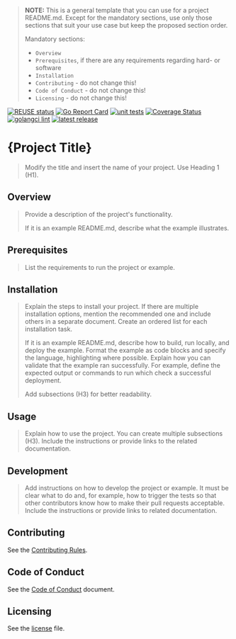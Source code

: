 > **NOTE:** This is a general template that you can use for a project README.md. Except for the mandatory sections, use only those sections that suit your use case but keep the proposed section order.
>
> Mandatory sections: 
> - `Overview`
> - `Prerequisites`, if there are any requirements regarding hard- or software
> - `Installation`
> - `Contributing` - do not change this!
> - `Code of Conduct` - do not change this!
> - `Licensing` - do not change this!
>
[![REUSE status](https://api.reuse.software/badge/github.com/kyma-project/registry-cache)](https://api.reuse.software/info/github.com/kyma-project/registry-cache)
[![Go Report Card](https://goreportcard.com/badge/github.com/kyma-project/registry-cache)](https://goreportcard.com/report/github.com/kyma-project/registry-cache)
[![unit tests](https://badgen.net/github/checks/kyma-project/registry-cache/main/unit-tests)](https://github.com/kyma-project/registry-cache/actions/workflows/unit-tests.yaml)
[![Coverage Status](https://coveralls.io/repos/github/kyma-project/registry-cache/badge.svg?branch=main)](https://coveralls.io/github/kyma-project/registry-cache?branch=main)
[![golangci lint](https://badgen.net/github/checks/kyma-project/registry-cache/main/golangci-lint)](https://github.com/kyma-project/registry-cache/actions/workflows/lint.yaml)
[![latest release](https://badgen.net/github/release/kyma-project/registry-cache)](https://github.com/kyma-project/registry-cache/releases/latest)

# {Project Title}
<!--- mandatory --->
> Modify the title and insert the name of your project. Use Heading 1 (H1).

## Overview
<!--- mandatory section --->

> Provide a description of the project's functionality.
>
> If it is an example README.md, describe what the example illustrates.

## Prerequisites

> List the requirements to run the project or example.

## Installation

> Explain the steps to install your project. If there are multiple installation options, mention the recommended one and include others in a separate document. Create an ordered list for each installation task.
>
> If it is an example README.md, describe how to build, run locally, and deploy the example. Format the example as code blocks and specify the language, highlighting where possible. Explain how you can validate that the example ran successfully. For example, define the expected output or commands to run which check a successful deployment.
>
> Add subsections (H3) for better readability.

## Usage

> Explain how to use the project. You can create multiple subsections (H3). Include the instructions or provide links to the related documentation.

## Development

> Add instructions on how to develop the project or example. It must be clear what to do and, for example, how to trigger the tests so that other contributors know how to make their pull requests acceptable. Include the instructions or provide links to related documentation.

## Contributing
<!--- mandatory section - do not change this! --->

See the [Contributing Rules](CONTRIBUTING.md).

## Code of Conduct
<!--- mandatory section - do not change this! --->

See the [Code of Conduct](CODE_OF_CONDUCT.md) document.

## Licensing
<!--- mandatory section - do not change this! --->

See the [license](./LICENSE) file.
